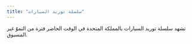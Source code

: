 ```yaml
---
title: "سلسلة توريد السيارات"
---
```


تشهد سلسلة توريد السيارات بالمملكة المتحدة في الوقت الحاضر فترة من النموّ غير المسبوق. 
